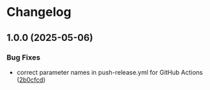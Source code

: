 # Changelog

## 1.0.0 (2025-05-06)


### Bug Fixes

* correct parameter names in push-release.yml for GitHub Actions ([2b0cfcd](https://github.com/zisuu/cashcard/commit/2b0cfcd5df4e6defee505baf6528e0ca7f18fbba))

